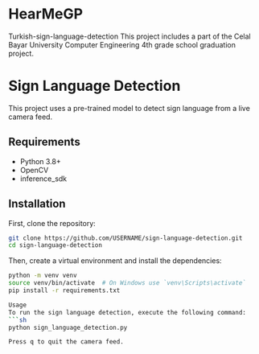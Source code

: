 # HearMeGP
Turkish-sign-language-detection
This project includes a part of the Celal Bayar University Computer Engineering 4th grade school graduation project.

# Sign Language Detection

This project uses a pre-trained model to detect sign language from a live camera feed.

## Requirements

- Python 3.8+
- OpenCV
- inference_sdk

## Installation

First, clone the repository:

```sh
git clone https://github.com/USERNAME/sign-language-detection.git
cd sign-language-detection
```
Then, create a virtual environment and install the dependencies:

```sh
python -m venv venv
source venv/bin/activate  # On Windows use `venv\Scripts\activate`
pip install -r requirements.txt

Usage
To run the sign language detection, execute the following command:
```sh
python sign_language_detection.py

Press q to quit the camera feed.
